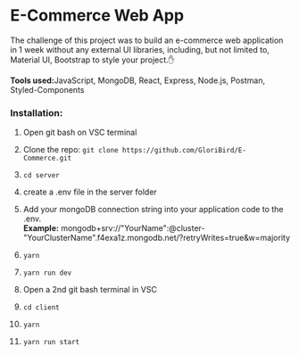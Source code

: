 <h1>E-Commerce Web App</h1>

The challenge of this project was  to build an e-commerce web application in 1 week without any external UI libraries, including, but not limited to, Material UI, Bootstrap to style your project.✋ 

<p><strong>Tools used:</strong>JavaScript, MongoDB, React, Express, Node.js, Postman, Styled-Components</p>


<h3>Installation:</h3>
 <ol>
   <li>
    <p>Open git bash on VSC terminal</p></li>
   <li>
    <p>Clone the repo: <code>git clone https://github.com/GloriBird/E-Commerce.git</code></p>
  </li>
  <li>
    <p><code>cd server</code></p>
  </li>
  <li>
    <p>create a .env file in the server folder</p>
  </li>
   <li>
    <p>Add your mongoDB connection string into your application code to the .env. <br>
    <strong>Example:</strong> mongodb+srv://"YourName":<password>@cluster-"YourClusterName".f4exa1z.mongodb.net/?retryWrites=true&w=majority</p>
  </li>
    <li>
    <p><code>yarn</code></p>
  </li>
  <li>
      <p><code>yarn run dev</code></p>
  </li>
  <li>
      <p>Open a 2nd git bash terminal in VSC</p>
  </li>
   <li>
      <p><code>cd client</code></p>
  </li>
  <li>
      <p><code>yarn</code></p>
  </li>
  <li>
      <p><code>yarn run start</code></p>
  </li>
</ol> 
